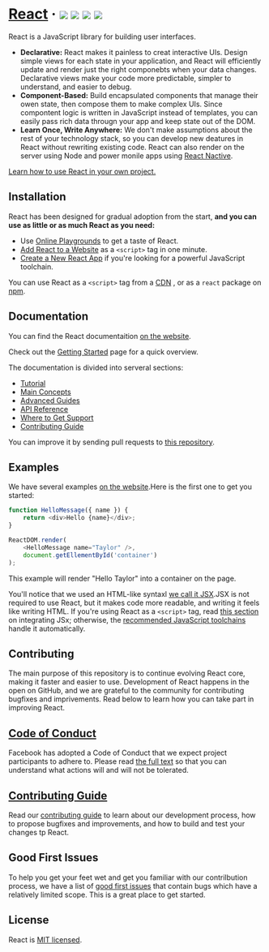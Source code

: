 # [React](https://reactjs.org/)&nbsp;· ![](https://camo.githubusercontent.com/890acbdcb87868b382af9a4b1fac507b9659d9bf/68747470733a2f2f696d672e736869656c64732e696f2f62616467652f6c6963656e73652d4d49542d626c75652e737667)  ![](https://camo.githubusercontent.com/ecb8a503e646dc22ccb59b73ba287c5229580f49/68747470733a2f2f696d672e736869656c64732e696f2f6e706d2f762f72656163742e7376673f7374796c653d666c6174)  ![](https://camo.githubusercontent.com/bfd84ed5d0e5c8d97aea6d7a83aed84ba1a0b191/68747470733a2f2f636972636c6563692e636f6d2f67682f66616365626f6f6b2f72656163742e7376673f7374796c653d736869656c6426636972636c652d746f6b656e3d3a636972636c652d746f6b656e)  ![](https://camo.githubusercontent.com/d4e0f63e9613ee474a7dfdc23c240b9795712c96/68747470733a2f2f696d672e736869656c64732e696f2f62616467652f5052732d77656c636f6d652d627269676874677265656e2e737667)
React is a JavaScript library for building user interfaces.  
* **Declarative:** React makes it painless to creat interactive UIs. Design simple views for each state in your application, and React will efficiently update and render just the right componebts when your data changes. Declarative views make your code more predictable, simpler to understand, and easier to debug.
* **Component-Based:** Build encapsulated components that manage their owen state, then compose them to make complex UIs. Since compontent logic is written in JavaScript instead of templates, you can easily pass rich data througn your app and keep state out of the DOM.  
* **Learn Once, Write Anywhere:** We don't make assumptions about the rest of your technology stack, so you can develop new deatures in React without rewriting existing code. React can also render on the server using Node and power monile apps using [React Nactive](https://reactnative.dev/).    

[Learn how to use React in your own project.](https://reactjs.org/docs/getting-started.html)  
## Installation
React has been designed for gradual adoption from the start, **and you can use as little or as much React as you need:**  
* Use [Online Playgrounds](https://reactjs.org/docs/getting-started.html#online-playgrounds) to get a taste of React.
* [Add React to a Website](https://reactjs.org/docs/add-react-to-a-website.html) as a `<script>` tag in one minute.
* [Create a New React App](https://reactjs.org/docs/create-a-new-react-app.html) if you're looking for a powerful JavaScript toolchain.  

You can use React as a `<script>` tag from a [CDN](https://reactjs.org/docs/cdn-links.html)
, or as a `react` package on [npm](https://www.npmjs.com/package/react).
## Documentation  
You can find the React documentaition [on the website](https://reactjs.org/docs).  

Check out the [Getting Started](https://reactjs.org/docs/getting-started.html) page for a quick overview.  

The documentation is divided into serveral sections:  
* [Tutorial](https://reactjs.org/tutorial/tutorial.html)
* [Main Concepts](https://reactjs.org/docs/hello-world.html)
* [Advanced Guides](https://reactjs.org/docs/jsx-in-depth.html)
* [API Reference](https://reactjs.org/docs/react-api.html)
* [Where to Get Support](https://reactjs.org/community/support.html)
* [Contributing Guide](https://reactjs.org/docs/how-to-contribute.html)  

You can improve it by sending pull requests to [this repository](https://github.com/reactjs/reactjs.org).  
## Examples   
We have several examples [on the website](https://reactjs.org/).Here is the first one to get you started:  
```js
function HelloMessage({ name }) {
    return <div>Hello {name}</div>;
}

ReactDOM.render(
    <HelloMessage name="Taylor" />,
    document.getEllementById('container')
);
```
This example will render "Hello Taylor" into a container on the page.  

You'll notice that we used an HTML-like syntaxl [we call it JSX](https://reactjs.org/docs/introducing-jsx.html).JSX is not required to use React, but it makes code more readable, and writing it feels like writing HTML. If you're using React as a `<script>` tag, read [this section](https://reactjs.org/docs/add-react-to-a-website.html#optional-try-react-with-jsx) on integrating JSx; otherwise, the [recommended JavaScript toolchains](https://reactjs.org/docs/create-a-new-react-app.html) handle it automatically.  
## Contributing 
The main purpose of this repository is to continue evolving React core, making it faster and easier to use. Development of React happens in the open on GitHub, and we are grateful to the community for contributing bugfixes and imprivements. Read below to learn how you can take part in improving React.  
## [Code of Conduct](https://code.fb.com/codeofconduct)  
Facebook has adopted a Code of Conduct that we expect project participants to adhere to. Please read [the full text](https://code.fb.com/codeofconduct) so that you can understand what actions will and will not be tolerated.  
## [Contributing Guide](https://reactjs.org/contributing/how-to-contribute.html)  
Read our [contributing guide](https://reactjs.org/contributing/how-to-contribute.html) to learn about our development process, how to propose bugfixes and improvements, and how to build and test your changes tp React.  
## Good First lssues  
To help you get your feet wet and get you familiar with our contrilbution process, we have a list of [good first issues](https://github.com/facebook/react/labels/good%20first%20issue) that contain bugs which have a relatively limited scope. This is a great place to get started.
## License  
React is [MIT licensed](https://github.com/facebook/react/blob/master/LICENSE).